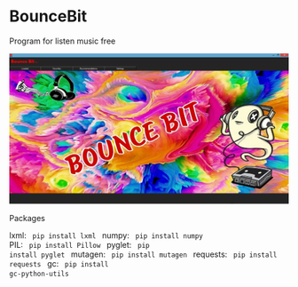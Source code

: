 # BounceBit
Program for listen music free

![alt text](Screenshots/BounceBit.png "BounceBit")

Packages

lxml:
<code> pip install lxml </code>
numpy:
<code> pip install numpy </code>
PIL:
<code> pip install Pillow </code>
pyglet:
<code> pip install pyglet </code>
mutagen:
<code> pip install mutagen </code>
requests:
<code> pip install requests </code>
gc:
<code> pip install gc-python-utils </code>
